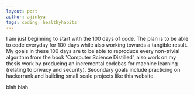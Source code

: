 ```yaml
---
layout: post
author: ajinkya
tags: coding, healthyhabits
---
```


I am just beginning to start with the 100 days of code. The plan is to be able to code everyday for 100 days while also working towards a tangible result. My goals in these 100 days are to be able to reproduce every non-trivial algorithm from the book 'Computer Science Distilled', also work on my thesis work by producing an incremental codebas for machine learning (relating to privacy and security). Secondary goals include practicing on hackerrank and building small scale projects like this website.

blah blah

